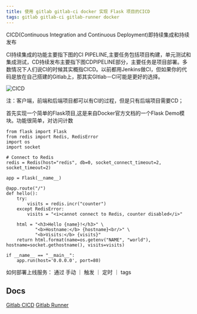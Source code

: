 ```yaml
---
title: 使用 gitlab gitlab-ci docker 实现 Flask 项目的CICD
tags: gitlab gitlab-ci gitlab-runner docker
---
```


CICD(Continuous Integration and Continuous Deployment)即持续集成和持续发布

CI持续集成的功能主要指下图的CI PIPELINE,主要任务包括项目构建，单元测试和集成测试，CD持续发布主要指下图CDPIPELINE部分，主要任务是项目部署。多数情况下人们说CI的时候其实概指CICD。以前都用Jenkins做CI，但如果你的代码是放在自己搭建的Gitlab上，那其实GItlab－CI可能是更好的选择。

![CICD](/images/ci.png)

注：客户端，前端和后端项目都可以有CI的过程，但是只有后端项目需要CD；

首先实现一个简单的Flask项目,这是来自Docker官方文档的一个Flask Demo模块。功能很简单，对访问计数
```
from flask import Flask
from redis import Redis, RedisError
import os
import socket

# Connect to Redis
redis = Redis(host="redis", db=0, socket_connect_timeout=2, socket_timeout=2)

app = Flask(__name__)

@app.route("/")
def hello():
    try:
        visits = redis.incr("counter")
    except RedisError:
        visits = "<i>cannot connect to Redis, counter disabled</i>"

    html = "<h3>Hello {name}!</h3>" \
           "<b>Hostname:</b> {hostname}<br/>" \
           "<b>Visits:</b> {visits}"
    return html.format(name=os.getenv("NAME", "world"), hostname=socket.gethostname(), visits=visits)

if __name__ == "__main__":
    app.run(host='0.0.0.0', port=80)
```

如何部署上线服务：
通过 手动 ｜ 触发 ｜ 定时 ｜ tags

Docs
---
[Gitlab CICD](https://docs.gitlab.com/ee/ci/README.html)
[Gitlab Runner](https://docs.gitlab.com/runner/)
